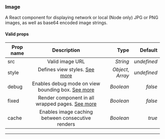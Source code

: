 ### Image

A React component for displaying network or local (Node only) JPG or PNG images, as well as base64 encoded image strings.

#### Valid props

| Prop name |                                 Description                                |              Type |     Default |
|-----------|:--------------------------------------------------------------------------:|------------------:|------------:|
| src       |                               Valid image URL                              |          _String_ | _undefined_ |
| style     |                  Defines view styles. [See more](/styling)                 | _Object_, _Array_ | _undefined_ |
| debug     |  Enables debug mode on view bounding box. [See more](/advanced#debugging)  |         _Boolean_ |     _false_ |
| fixed     | Render component in all wrapped pages. [See more](/advanced#page-wrapping) |         _Boolean_ |     _false_ |
| cache     |              Enables image caching between consecutive renders             |         _Boolean_ |      _true_ |

---
